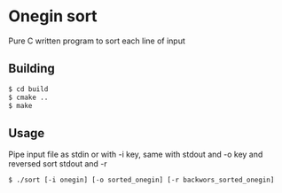 # Onegin sort

Pure C written program to sort each line of input

## Building
```bash
$ cd build
$ cmake ..
$ make
```

## Usage
Pipe input file as stdin or with -i key, same with stdout and -o key and reversed sort stdout and -r
```bash
$ ./sort [-i onegin] [-o sorted_onegin] [-r backwors_sorted_onegin]
```
